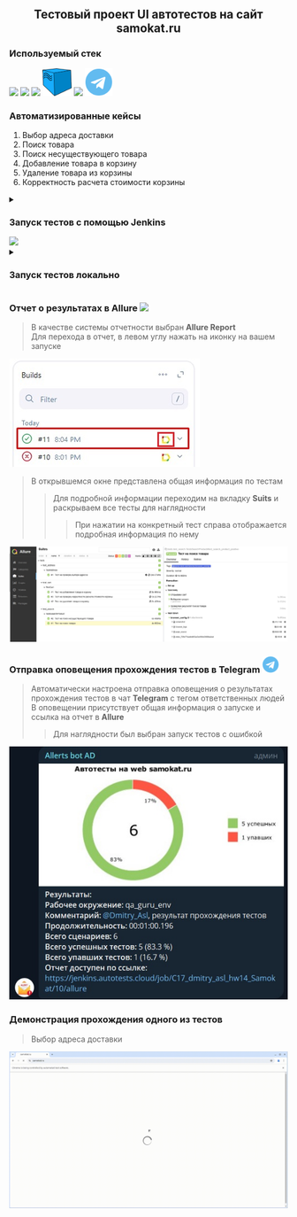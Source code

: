 <h2 align="center"> Тестовый проект UI автотестов на сайт samokat.ru</h2>  


### Используемый стек
<p>
  <img src="https://cdn.jsdelivr.net/gh/devicons/devicon@latest/icons/python/python-original-wordmark.svg" height=50 weight=50 />  
  <img src="https://cdn.jsdelivr.net/gh/devicons/devicon@latest/icons/pytest/pytest-original-wordmark.svg" height=50 weight=50 />
  <img src="https://cdn.jsdelivr.net/gh/devicons/devicon@latest/icons/jenkins/jenkins-original.svg" height=50 weight=50 />
  <img src="https://github.com/DmitryAsl/qa_guru_hw_14_Samokat/blob/main/data/icons/selenoid.svg" height=50 weight=50 />
  <img src="https://avatars.githubusercontent.com/u/5879127?s=200&v=4" height=50 weight=50 />
  <img src="https://github.com/DmitryAsl/qa_guru_hw_14_Samokat/blob/main/data/icons/Telegram.svg" height=50 weight=50 />
</p>        

### Автоматизированные кейсы
1. Выбор адреса доставки
2. Поиск товара
3. Поиск несуществующего товара
4. Добавление товара в корзину
5. Удаление товара из корзины
6. Корректность расчета стоимости корзины

<details>
<summary><h3> Запуск тестов с помощью Jenkins </h3><img src="https://cdn.jsdelivr.net/gh/devicons/devicon@latest/icons/jenkins/jenkins-original.svg" height=30 weight=30 /></summary> 

  > **Перейти в [сборку](https://jenkins.autotests.cloud/job/C17_dmitry_asl_hw14_Samokat/)**  
  > **Перейти на вкладку "Build with Parameters"** 
  <p>
  <img src="https://github.com/DmitryAsl/qa_guru_hw_14_Samokat/blob/main/data/icons/jenkins.jpg" />
  </p>  
  
  > **Выбрать параметры из выпадающих список и нажать "Build"**
  <img src="https://github.com/DmitryAsl/qa_guru_hw_14_Samokat/blob/main/data/icons/build_jenkins.jpg" />
  
  > Результаты запуска находятся в левом углу, последний запуск
  <img src="https://github.com/DmitryAsl/qa_guru_hw_14_Samokat/blob/main/data/icons/check_build.jpg" />
</details>
<details>
<summary><h3> Запуск тестов локально </h3></summary>  
  В терминале выполнить команду
  
  ```
  pytest tests --browser='chrome' --browser_version='126.0'
  ```

  > **--browser** - браузер в котором запустят тесты (доступен еще firefox)  
  > **--browser_version** - версия запускаемого браузера  
</details>

### Отчет о результатах в Allure <img src="https://avatars.githubusercontent.com/u/5879127?s=200&v=4" height=30 weight=30 />
> В качестве системы отчетности выбран **Allure Report**  
> Для перехода в отчет, в левом углу нажать на иконку на вашем запуске  
  <img src="https://github.com/DmitryAsl/qa_guru_hw_14_Samokat/blob/main/data/icons/check_build.jpg" />
  
> В открывшемся окне представлена общая информация по тестам  
>> Для подробной информации переходим на вкладку **Suits** и раскрываем все тесты для наглядности  
>>> При нажатии на конкретный тест справа отображается подробная информация по нему  
 <img src="https://github.com/DmitryAsl/qa_guru_hw_14_Samokat/blob/main/data/icons/allure_result_green.jpg" />

### Отправка оповещения прохождения тестов в Telegram <img src="https://github.com/DmitryAsl/qa_guru_hw_14_Samokat/blob/main/data/icons/Telegram.svg" height=30 weight=30 />

> Автоматически настроена отправка оповещения о результатах прохождения тестов в чат **Telegram** с тегом ответственных людей  
> В оповещении присутствует общая информация о запуске и ссылка на отчет в **Allure**  
>> Для наглядности был выбран запуск тестов с ошибкой
<img src="https://github.com/DmitryAsl/qa_guru_hw_14_Samokat/blob/main/data/icons/telegram_notific.jpg" />

### Демонстрация прохождения одного из тестов
> Выбор адреса доставки

![](https://github.com/DmitryAsl/qa_guru_hw_14_Samokat/blob/main/data/icons/address_test.gif)


